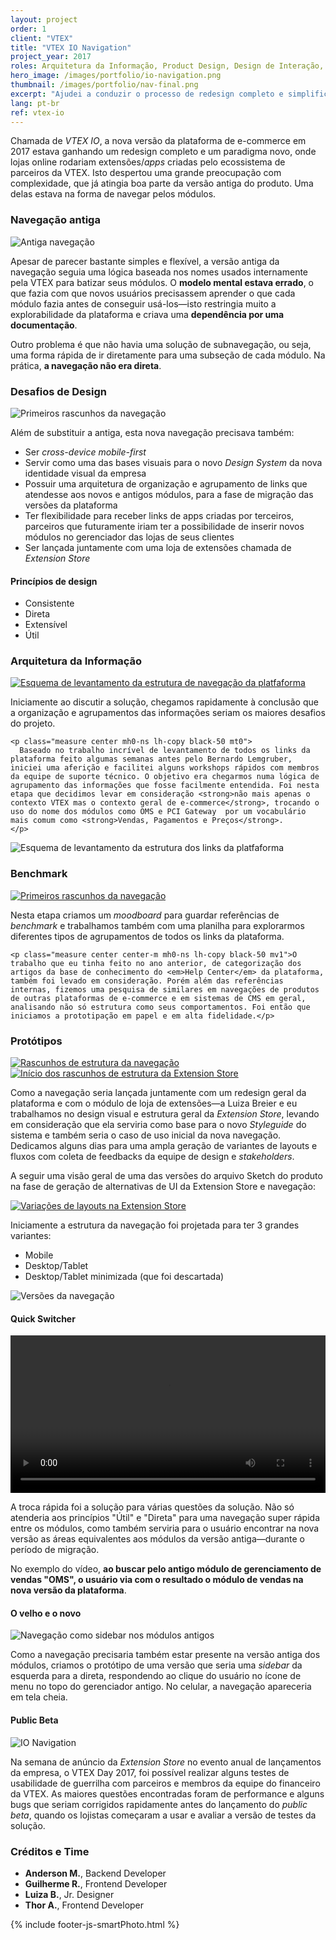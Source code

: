 ```yaml
---
layout: project
order: 1
client: "VTEX"
title: "VTEX IO Navigation"
project_year: 2017
roles: Arquitetura da Informação, Product Design, Design de Interação, UI Design
hero_image: /images/portfolio/io-navigation.png
thumbnail: /images/portfolio/nav-final.png
excerpt: "Ajudei a conduzir o processo de redesign completo e simplificação da navegação dos módulos da plataforma de e-commerce, que ganhou uma nova versão chamada VTEX IO"
lang: pt-br
ref: vtex-io
---
```


<p class="ph2 f3 f2-ns lh-copy measure center tl tl-m tc-ns">Chamada de <em>VTEX IO</em>, a nova versão da plataforma de e-commerce em 2017 estava ganhando um redesign completo e um paradigma novo, onde lojas online rodariam extensões/<em>apps</em> criadas pelo ecossistema de parceiros da VTEX. Isto despertou uma grande preocupação com complexidade, que já atingia boa parte da versão antiga do produto. Uma delas estava na forma de navegar pelos módulos.</p>

<h3 class="ph2 f2 f1-ns fw2 mv0 pt4 pt5-ns pb3 black-40 tc-ns">Navegação antiga</h3>
<div class="cf ph2-ns">
  <div class="fl w-100 w-100-m w-50-ns ph4">
    <img src="/images/portfolio/topbar-old.png" alt="Antiga navegação" class="dib mv3 w-100" />
  </div>
  <div class="fl w-100 w-100-m w-50-ns ph2 ph2-m ph0-ns">
    <p class="measure center lh-copy black-50 mv1 mh0">
      Apesar de parecer bastante simples e flexível, a versão antiga da navegação seguia uma lógica baseada nos nomes usados internamente pela VTEX para batizar seus módulos.
      O <strong>modelo mental estava errado</strong>, o que fazia com que novos usuários precisassem aprender o que cada módulo fazia antes de conseguir usá-los—isto restringia muito a explorabilidade da plataforma e criava uma <strong>dependência por uma documentação</strong>.</p>
    <p class="measure center lh-copy black-50 mv1 mh0">Outro problema é que não havia uma solução de subnavegação, ou seja, uma forma rápida de ir diretamente para uma subseção de cada módulo. Na prática, <strong>a navegação não era direta</strong>.
    </p>
  </div>
</div>


<h3 class="ph2 f2 f1-ns fw2 mv0 pt4 pt5-ns pb3 black-40 tc-ns">Desafios de Design</h3>

<img src="/images/portfolio/io-navigation-iso.jpg" alt="Primeiros rascunhos da navegação" class="dib mv1" />

<div class="cf ph2-ns">
  <div class="fl w-100 w-100-m w-60-ns ph2 ph0-ns">
    <p class="black-50 measure center center-m mh0-ns lh-copy mt3">Além de substituir a antiga, esta nova navegação precisava também:</p>
    <ul class="black-50 measure center center-m mh0-ns lh-copy ma0">
      <li>Ser <em>cross-device</em> <em>mobile-first</em></li>
      <li>Servir como uma das bases visuais para o novo <em>Design System</em> da nova identidade visual da empresa</li>
      <li>Possuir uma arquitetura de organização e agrupamento de links que atendesse aos novos e antigos módulos, para a fase de migração das versões da plataforma</li>
      <li>Ter flexibilidade para receber links de apps criadas por terceiros, parceiros que futuramente iriam ter a possibilidade de inserir novos módulos no gerenciador das lojas de seus clientes</li>
      <li>Ser lançada juntamente com uma loja de extensões chamada de <em>Extension Store</em></li>
    </ul>
  </div>
  <div class="fr w-100 w-100-m w-40-ns tc tc-m tr-ns">
    <h4 class="ph2 f2 fw3 mv0 pt5 pt5-m pt3-ns pb1 black-40">Princípios de design</h4>
    <ul class="list pl0 measure lh-title mt2 f2 ph2 hot-pink">
      <li class="lh-copy pv2 ba bl-0 bt-0 br-0 b--dotted b--black-20">Consistente</li>
      <li class="lh-copy pv2 ba bl-0 bt-0 br-0 b--dotted b--black-20">Direta</li>
      <li class="lh-copy pv2 ba bl-0 bt-0 br-0 b--dotted b--black-20">Extensível</li>
      <li class="lh-copy pv2 ba bl-0 bt-0 br-0 b--dotted b--black-20">Útil</li>
    </ul>
  </div>
</div>

<h3 class="ph2 f2 f1-ns fw2 mv0 pt4 pt5-ns pb3 black-40 tc-ns">Arquitetura da Informação</h3>
<div class="cf ph2-ns">
  <div class="fl w-100 w-100-m w-50-ns ph4">
    <a href="/images/portfolio/map-links-and-fields.jpg" class="js-smartPhoto mv1" data-group="0">
    <img src="/images/portfolio/map-links-and-fields-small.jpg" alt="Esquema de levantamento da estrutura de navegação da platfaforma" class="dib" /></a>
  </div>
  <div class="fl w-100 w-100-m w-50-ns ph2 ph2-m ph0-ns">
    <p class="f4 f3-ns lh-copy black-50 measure center mt0">Iniciamente ao discutir a solução, chegamos rapidamente à conclusão que a organização e agrupamentos das informações seriam os maiores desafios do projeto.</p>

    <p class="measure center mh0-ns lh-copy black-50 mt0">
      Baseado no trabalho incrível de levantamento de todos os links da plataforma feito algumas semanas antes pelo Bernardo Lemgruber, iniciei uma aferição e facilitei alguns workshops rápidos com membros da equipe de suporte técnico. O objetivo era chegarmos numa lógica de agrupamento das informações que fosse facilmente entendida. Foi nesta etapa que decidimos levar em consideração <strong>não mais apenas o contexto VTEX mas o contexto geral de e-commerce</strong>, trocando o uso do nome dos módulos como OMS e PCI Gateway  por um vocabulário mais comum como <strong>Vendas, Pagamentos e Preços</strong>.
    </p>
  </div>
</div>

<img src="/images/portfolio/map-links.jpg" alt="Esquema de levantamento da estrutura dos links da platfaforma" class="dib mv4" />

<h3 class="ph2 f2 f1-ns fw2 mv0 pt4 pt5-ns pb3 black-40 tc-ns">Benchmark</h3>
<div class="cf ph2-ns">
  <div class="fl w-100 w-100-m w-50-ns">
    <a href="/images/portfolio/nav-papel.jpg" class="js-smartPhoto mv1" data-group="benchmark">
      <img src="/images/portfolio/nav-papel-small.jpg" alt="Primeiros rascunhos da navegação" class="dib" />
    </a>
  </div>
  <div class="fl w-100 w-100-m w-50-ns ph2 ph2-m ph4-ns">
    <p class="f4 f3-ns measure center lh-copy black-50 mt0">Nesta etapa criamos um <em>moodboard</em> para guardar referências de <em>benchmark</em> e trabalhamos também com uma planilha para explorarmos diferentes tipos de agrupamentos de todos os links da plataforma.</p>

    <p class="measure center center-m mh0-ns lh-copy black-50 mv1">O trabalho que eu tinha feito no ano anterior, de categorização dos artigos da base de conhecimento do <em>Help Center</em> da plataforma, também foi levado em consideração. Porém além das referências internas, fizemos uma pesquisa de similares em navegações de produtos de outras plataformas de e-commerce e em sistemas de CMS em geral, analisando não só estrutura como seus comportamentos. Foi então que iniciamos a prototipação em papel e em alta fidelidade.</p>
  </div>
</div>


<h3 class="ph2 f2 f1-ns fw2 mv0 pt4 pt5-ns pb3 black-40 tc-ns">Protótipos</h3>
<div class="cf ph2-ns">
  <div class="fl w-100 w-100-m w-50-ns ph4">
    <a href="/images/portfolio/nav-white-board.jpg" class="js-smartPhoto mv3" data-group="whiteboard">
      <img src="/images/portfolio/nav-white-board-small.jpg" alt="Rascunhos de estrutura da navegação" class="dib" />
    </a>
  </div>
  <div class="fl w-100 w-100-m w-50-ns ph2 ph2-m ph0-ns">
    <a href="/images/portfolio/nav-white-board-extesion.jpg" class="js-smartPhoto mv3" data-group="whiteboard">
      <img src="/images/portfolio/nav-white-board-extesion-small.jpg" alt="Início dos rascunhos de estrutura da Extension Store" class="dib" />
    </a>
  </div>
</div>

<div class="tl tl-m tc-ns ph2-ns">
  <p class="f4 f3-ns measure center lh-copy black-50 mv1 mh0 ph2 ph0-ns">Como a navegação seria lançada juntamente com um redesign geral da plataforma e com o módulo de loja de extensões—a Luiza Breier e eu trabalhamos no design visual e estrutura geral da <em>Extension Store</em>, levando em consideração que ela serviria como base para o novo <em>Styleguide</em> do sistema e também seria o caso de uso inicial da nova navegação. Dedicamos alguns dias para uma ampla geração de variantes de layouts e fluxos com coleta de feedbacks da equipe de design e <em>stakeholders</em>. </p>
  <p class="f4 f3-ns measure center lh-copy black-50 mh0 ph2 ph0-ns">A seguir uma visão geral de uma das versões do arquivo Sketch do produto na fase de geração de alternativas de UI da Extension Store e navegação:</p>
</div>

<a href="/images/portfolio/extension-store-visual-birds-eye-view.jpg" class="js-smartPhoto mv3" data-group="birdseyeview">
  <img src="/images/portfolio/extension-store-visual-birds-eye-view-small.jpg" alt="Variações de layouts na Extension Store" class="dib" />
</a>

<div class="cf ph2-ns mv3">
  <div class="fl w-100 w-30-ns ph2 ph0-ns">
    <p class="f4 f3-ns measure lh-copy black-50 mv1 mh0">Iniciamente a estrutura da navegação foi projetada para ter 3 grandes variantes:</p>
    <ul class="list pl0 measure lh-copy f4 f3-ns mt2 black-60">
      <li class="lh-copy pv2 ba bl-0 bt-0 br-0 b--dotted b--black-20">Mobile</li>
      <li class="lh-copy pv2 ba bl-0 bt-0 br-0 b--dotted b--black-20">Desktop/Tablet</li>
      <li class="lh-copy pv2 ba bl-0 bt-0 br-0 b--dotted b--black-20">Desktop/Tablet minimizada (que foi descartada)</li>
    </ul>
  </div>
  <div class="fl w-100 w-70-ns pl4-ns">
    <img src="/images/portfolio/nav-variations.png" alt="Versões da navegação" class="dib mv3" />
  </div>
</div>

<h4 class="ph2 f2 f1-ns fw2 mv0 pt4 pt5-ns pb3 black-40 tc-ns">Quick Switcher</h4>

<div class="cf ph2-ns">
  <div class="fl w-100 w-100-m w-60-ns ph2-ns">
    <video controls loop width="100%" class="db mb3">
      <source src="/images/portfolio/nav-quick-search.webm"
              type="video/webm">
      <source src="/images/portfolio/nav-quick-search.mp4"
              type="video/mp4">
    </video>
  </div>
  <div class="fl w-100 w-100-m w-40-ns ph2">
    <p class="f4 f3-ns measure lh-copy black-50 mt0">A troca rápida foi a solução para várias questões da solução. Não só atenderia aos princípios "Útil" e "Direta" para uma navegação super rápida entre os módulos, como também serviria para o usuário encontrar na nova versão as áreas equivalentes aos módulos da versão antiga—durante o período de migração.</p>
    <p class="f4 f3-ns measure lh-copy black-50 mt0">No exemplo do vídeo, <strong>ao buscar pelo antigo módulo de gerenciamento de vendas "OMS", o usuário via com o resultado o módulo de vendas na nova versão da plataforma</strong>.</p>
  </div>
</div>

<h4 class="ph2 f2 f1-ns fw2 mv0 pt4 pt5-ns pb3 black-40 tc-ns">O velho e o novo</h4>
<div class="cf ph2-ns">
  <div class="fl w-100 w-100-m w-70-ns">
    <img src="/images/portfolio/nav-old-admins.gif" alt="Navegação como sidebar nos módulos antigos" class="dib mb3 w-100" />
  </div>
  <div class="fl w-100 w-100-m w-30-ns ph2 ph2-m ph4-ns">
    <p class="f4 f3-ns measure lh-copy black-50 mv1 center center-m mh0-ns">Como a navegação precisaria também estar presente na versão antiga dos módulos, criamos o protótipo de uma versão que seria uma <em>sidebar</em> da esquerda para a direta, respondendo ao clique do usuário no ícone de menu no topo do gerenciador antigo. No celular, a navegação apareceria em tela cheia.</p>
  </div>
</div>

<h4 class="ph2 f2 f1-ns fw2 mv0 pt4 pt5-ns pb3 black-40 tc-ns">Public Beta</h4>

<div class="tl tl-m tc-ns">
  <img src="/images/portfolio/nav-final.png" alt="IO Navigation" class="dib mv3" />
  <p class="f4 f3-ns measure center lh-copy black-50 mv1 mh0 ph2 ph0-ns">Na semana de anúncio da <em>Extension Store</em> no evento anual de lançamentos da empresa, o VTEX Day 2017, foi possível realizar alguns testes de usabilidade de guerrilha com parceiros e membros da equipe do financeiro da VTEX. As maiores questões encontradas foram de performance e alguns bugs que seriam corrigidos rapidamente antes do lançamento do <em>public beta</em>, quando os lojistas começaram a usar e avaliar a versão de testes da solução.</p>
</div>

<section class="tc">
  <h3 class="f3 f2-ns fw2 mv0 pt4 pt5-ns pb1 black-40">Créditos e Time</h3>
  <ul class="lh-copy black-50 f4 list pa0">
    <li><strong>Anderson M.</strong>, Backend Developer</li>
    <li><strong>Guilherme R.</strong>, Frontend Developer</li>
    <li><strong>Luiza B.</strong>, Jr. Designer</li>
    <li><strong>Thor A.</strong>, Frontend Developer</li>
  </ul>
</section>

{% include footer-js-smartPhoto.html %}
